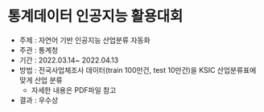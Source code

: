 # 통계데이터 인공지능 활용대회
- 주제 : 자연어 기반 인공지능 산업분류 자동화
- 주관 : 통계청
- 기간 : 2022.03.14~ 2022.04.13
- 방법 : 전국사업체조사 데이터(train 100만건, test 10만건)을 KSIC 산업분류표에 맞게 산업 분류
  - 자세한 내용은 PDF파일 참고
- 결과 : 우수상 
